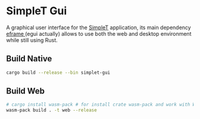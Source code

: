# SimpleT Gui

A graphical user interface for the [SimpleT](https://github.com/ismaelxyz/simplet/) application, its main dependency [eframe ](https://github.com/emilk/egui) (egui actually) allows to use both the web and desktop environment while still using Rust.

## Build Native
```sh
cargo build --release --bin simplet-gui
```

## Build Web

```sh
# cargo install wasm-pack # for install crate wasm-pack and work with WASM
wasm-pack build . -t web --release
```

